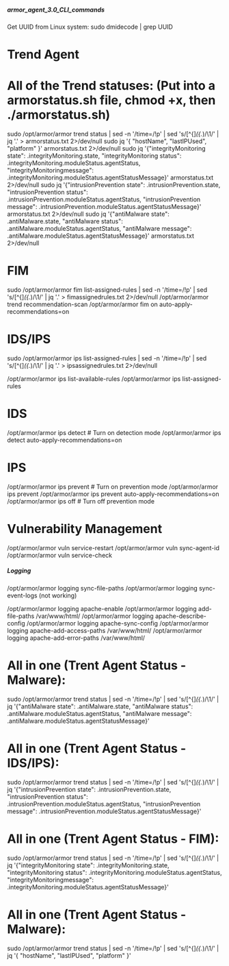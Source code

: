 ##### armor_agent_3.0_CLI_commands #####

Get UUID from Linux system:
sudo dmidecode | grep UUID

# Trend Agent 
# All of the Trend statuses: (Put into a armorstatus.sh file, chmod +x, then ./armorstatus.sh)
sudo /opt/armor/armor trend status | sed -n '/time=/!p' | sed 's/[^{]*\({.*\)/\1/' | jq '.' > armorstatus.txt 2>/dev/null
sudo jq '{ "hostName", "lastIPUsed", "platform" }' armorstatus.txt 2>/dev/null
sudo jq  '{"integrityMonitoring state": .integrityMonitoring.state, "integrityMonitoring status": .integrityMonitoring.moduleStatus.agentStatus, "integrityMonitoringmessage": .integrityMonitoring.moduleStatus.agentStatusMessage}' armorstatus.txt 2>/dev/null
sudo jq  '{"intrusionPrevention state": .intrusionPrevention.state, "intrusionPrevention status": .intrusionPrevention.moduleStatus.agentStatus, "intrusionPrevention message": .intrusionPrevention.moduleStatus.agentStatusMessage}' armorstatus.txt 2>/dev/null
sudo jq  '{"antiMalware state": .antiMalware.state, "antiMalware status": .antiMalware.moduleStatus.agentStatus, "antiMalware message": .antiMalware.moduleStatus.agentStatusMessage}' armorstatus.txt 2>/dev/null

# FIM 
sudo /opt/armor/armor fim list-assigned-rules | sed -n '/time=/!p' | sed 's/[^{]*\({.*\)/\1/' | jq '.' > fimassignedrules.txt 2>/dev/null
/opt/armor/armor trend recommendation-scan
/opt/armor/armor fim on auto-apply-recommendations=on

# IDS/IPS 
sudo /opt/armor/armor ips list-assigned-rules | sed -n '/time=/!p' | sed 's/[^{]*\({.*\)/\1/' | jq '.' > ipsassignedrules.txt 2>/dev/null

/opt/armor/armor ips list-available-rules
/opt/armor/armor ips list-assigned-rules

# IDS
/opt/armor/armor ips detect  # Turn on detection mode
/opt/armor/armor ips detect auto-apply-recommendations=on

# IPS
/opt/armor/armor ips prevent # Turn on prevention mode
/opt/armor/armor ips prevent 
/opt/armor/armor ips prevent auto-apply-recommendations=on
/opt/armor/armor ips off # Turn off prevention mode

# Vulnerability Management 
/opt/armor/armor vuln service-restart
/opt/armor/armor vuln sync-agent-id
/opt/armor/armor vuln service-check

##### Logging #####
/opt/armor/armor logging sync-file-paths
/opt/armor/armor logging sync-event-logs (not working)

/opt/armor/armor logging apache-enable
/opt/armor/armor logging add-file-paths /var/www/html/
/opt/armor/armor logging apache-describe-config
/opt/armor/armor logging apache-sync-config
/opt/armor/armor logging apache-add-access-paths /var/www/html/
/opt/armor/armor logging apache-add-error-paths /var/www/html/

# All in one (Trent Agent Status - Malware):
sudo /opt/armor/armor trend status | sed -n '/time=/!p' | sed 's/[^{]*\({.*\)/\1/' | jq  '{"antiMalware state": .antiMalware.state, "antiMalware status": .antiMalware.moduleStatus.agentStatus, "antiMalware message": .antiMalware.moduleStatus.agentStatusMessage}'

# All in one (Trent Agent Status - IDS/IPS):
sudo /opt/armor/armor trend status | sed -n '/time=/!p' | sed 's/[^{]*\({.*\)/\1/' | jq  '{"intrusionPrevention state": .intrusionPrevention.state, "intrusionPrevention status": .intrusionPrevention.moduleStatus.agentStatus, "intrusionPrevention message": .intrusionPrevention.moduleStatus.agentStatusMessage}'

# All in one (Trent Agent Status - FIM):
sudo /opt/armor/armor trend status | sed -n '/time=/!p' | sed 's/[^{]*\({.*\)/\1/' | jq  '{"integrityMonitoring state": .integrityMonitoring.state, "integrityMonitoring status": .integrityMonitoring.moduleStatus.agentStatus, "integrityMonitoringmessage": .integrityMonitoring.moduleStatus.agentStatusMessage}'

# All in one (Trent Agent Status - Malware):
sudo /opt/armor/armor trend status | sed -n '/time=/!p' | sed 's/[^{]*\({.*\)/\1/' | jq '{ "hostName", "lastIPUsed", "platform" }'
